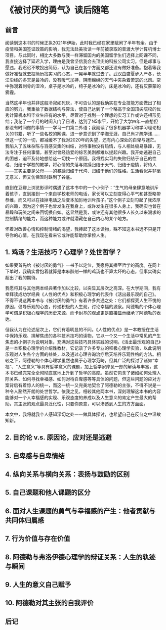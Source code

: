 # 《被讨厌的勇气》读后随笔

## **前言**

阅读到这本书的时候正执2021年伊始，此时我已经在家里赋闲了半年有余。由于疫情和美国签证政策的影响，我无法赴美攻读一年前被录取的普渡大学计算机博士项目。与此同时，相比大多数与我一样滞留国内的美国留学生们选择上网课不同，我直接选择了延迟入学，理由是我曾坚信我会去顶尖的科技公司实习。但是却事与愿违，我迟迟不敢投出简历，认为自己在各个方面又都还没有做好准备。抱着等我做好准备就去投简历找实习的心态，一晃半年就过去了。武汉由盛夏步入严冬，长江沿线的冬天是最冷的，没有暖气加持，阴雨绵绵的天气中夹杂着萧瑟的北风。空中弥漫着刺骨的湿冷，桌子是冰冷的，椅子是冰冷的，床是冰冷的，还有灰蒙蒙的雾霾。

当然这半年也并非这般冷寂如死灰，不可否认的是我确实在专业技能方面做出了相应的努力。我重拾了数据结构与算法，使自己达到了一个略高于全国顶尖院校的优秀计算机本科毕业生应有的水平，尽管对于找到一个理想的实习工作或许还相形见绌；我花了一个月的时间入门了日语，达到了N5水平，开始了大学四年一直想但都没有时间做的事情——学习一门第二外语；我阅读了很多机器学习和学习理论相关的书籍，听了一些名校的网课，进一步意识到了学海无涯，自己尚才疏学浅……但这一切的一切，都减缓不了我对2020年的失望，还有内心深处的自卑与迷茫。我陷入了五味杂陈与百感交集的纠结，对待事物没有热情，与人相处极易暴躁，无法专注于任何事情，甚至对曾经热爱的综艺美剧都难以提起兴趣。我开始逃避自己的困惑，迫不及待地想给这一切找一个原因。我将找实习的失败归结于自己的性格、归结于学校的教学，将心情的失落与烦躁归结于天气、归结于疫情，将待人——其实主要是父母——的暴躁归结于代沟、归结于他们的性格。生活看似并非毫无意义，但又仿佛暂时跌到了谷底。

直到在豆瓣上浏览影评时偶遇了这本书中的一个小例子：“生气的母亲肆意地训斥着孩子，直到接到一个来自学校老师的电话，家长可以立刻变得心平气和甚至略带恭维，而又可以在挂掉电话之后变本加厉地训斥孩子。”这个例子立刻勾起了我浓厚的兴趣，因为这个例子也曾发生在我身上，或许发生在很多人身上，我确实也曾在暴躁和玩笑之间来回切换自如。这显然是我，或许还有其他很多人长久以来渴求的控制情绪的能力，而这种能力或许就潜藏在自己内心的某个地方。

怀着对改善心情和控制情绪的渴望，我捧起了这本读物，殊不知这本书远不只是开导你的心情，在我现在看来它或许能帮助你掌控人生。

## **1. 鸡汤？生活技巧？心理学？处世哲学？**

如果要首先给《被讨厌的勇气》一书予以定位，我愿将其捧至哲学的高度。在网上下单时，我确实曾抱着就算是本麻醉剂一样的鸡汤也不算太坏的心态，但事实确实超出了我的期待。

我愿将其与其他两本经典著作加以比较，以突显其层次之高深。在大学期间，我有幸拜读成功学经典《人性的优点》和积极心理学的代表作《活出最乐观的自己》。不得不说这两本书与《被讨厌的勇气》有着许多共通之处：它们都探究人生不悦的原因，倡导乐观的心态，传递积极的人生观，讨论幸福的源泉。阿德勒的个体心理学可谓是积极心理学的历史来源，而卡耐基的观点更是直接显示继承了阿德勒的表达。

但我认为在论述层次上，它们有着明显的不同。《人性的优点》是一本教授在生活中保持乐观、排解焦虑的各种技术技巧的读物，它以一个又一个生活中常见的产生焦虑的小例子为说明对象，充满对这些技巧具体实践的说明。《活出最乐观的自己》是一本积极心理学的介绍性教材，它记录了许多专业的积极心理学实验，以此说明乐观对人生各个方面的益处，以及通过心理咨询治疗后天培养乐观性格的方法。相较之下，阿德勒的个体心理学虽然也属于心理学范畴，但其广泛的探讨了诸如“幸福”、“人生意义”等具有哲学意义的课题，加上哲学家岸见一郎的解读与丰富，这本书已经完完全全彻彻底底地上升到了哲学的高度。虽然它包含了诸如如何处理人际关系、如何寻找幸福感、如何对待自卑感等等具体的问题，但这些问题的应对方案背后有着惊人的统一，而这一统一又完美地契合了阿德勒的主张，不得不说是一种令人豁然开朗的处世哲学。依我之见，相较其他两本书，深刻理解这本书的内容能够对一个人幸福感的实现、乐观态度的养成以及人生意义的肯定产生最大的帮助，其主张的观点最具泛化性，只要你原意，可以渗透到人生的方方面面。

本文中，我将就我个人感知深切之处一一做具体探讨，也希望自己在反刍之中温故知新。

## **2. 目的论 v.s. 原因论，应对还是逃避**

## **3. 自卑感与自卑情结**

## **4. 纵向关系与横向关系：表扬与鼓励的区别**

## **5. 自己课题和他人课题的区分**

## **6. 面对人生课题的勇气与幸福感的产生：他者贡献与共同体归属感**

## **7. 行为价值与存在价值**

## **8. 阿德勒与弗洛伊德心理学的辩证关系：人生的轨迹与瞬间**

## **9. 人生的意义自己赋予**

## **10. 阿德勒对其主张的自我评价**

## **后记**
